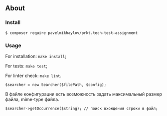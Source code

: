 ## About

### Install

`$ composer require pavelmikhaylov/prkt.tech-test-assignment`

### Usage

For installation: `make install`;

For tests: `make test`;

For linter check: `make lint`.

`$searcher = new Searcher($filePath, $config);`

В файле конфигурации есть возможность задать максимальный размер файла, mime-type файла.

`$searcher->getOccurrence($string); // поиск вхождения строки в файл;`
